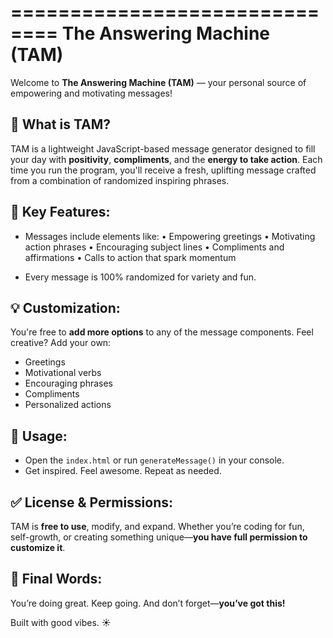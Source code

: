 ==============================
  The Answering Machine (TAM)
==============================

Welcome to **The Answering Machine (TAM)** — your personal source of empowering and motivating messages!

🌟 What is TAM?
---------------
TAM is a lightweight JavaScript-based message generator designed to fill your day with **positivity**, **compliments**, and the **energy to take action**. Each time you run the program, you'll receive a fresh, uplifting message crafted from a combination of randomized inspiring phrases.

🧠 Key Features:
---------------
- Messages include elements like:
  • Empowering greetings
  • Motivating action phrases
  • Encouraging subject lines
  • Compliments and affirmations
  • Calls to action that spark momentum

- Every message is 100% randomized for variety and fun.

💡 Customization:
----------------
You're free to **add more options** to any of the message components.
Feel creative? Add your own:
  - Greetings
  - Motivational verbs
  - Encouraging phrases
  - Compliments
  - Personalized actions

🎁 Usage:
---------
- Open the `index.html` or run `generateMessage()` in your console.
- Get inspired. Feel awesome. Repeat as needed.

✅ License & Permissions:
------------------------
TAM is **free to use**, modify, and expand. Whether you’re coding for fun, self-growth, or creating something unique—**you have full permission to customize it**.

💬 Final Words:
---------------
You’re doing great. Keep going. And don’t forget—**you’ve got this!**

Built with good vibes. ☀️

